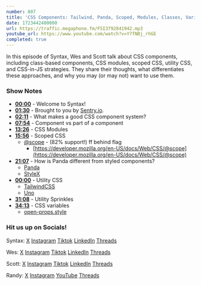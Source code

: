 ```yaml
---
number: 807
title: 'CSS Components: Tailwind, Panda, Scoped, Modules, Classes, Variables, CSS-in-JS and Sprinkles!'
date: 1723442400000
url: https://traffic.megaphone.fm/FSI3792841942.mp3
youtube_url: https://www.youtube.com/watch?v=Y7fNBj_rhGE
completed: true
---
```


In this episode of Syntax, Wes and Scott talk about CSS components, including class-based components, CSS modules, scoped CSS, utility CSS, and CSS-in-JS strategies. They share their thoughts, what differentiates these approaches, and why you may (or may not) want to use them.

### Show Notes

- **[00:00](#t=00:00)** - Welcome to Syntax!
- **[01:30](#t=01:30)** - Brought to you by [Sentry.io](https://sentry.io/syntax).
- **[02:11](#t=02:11)** - What makes a good CSS component system?
- **[07:54](#t=07:54)** - Component vs part of a component
- **[13:26](#t=13:26)** - CSS Modules
- **[15:56](#t=15:56)** - Scoped CSS
  - [@scope](https://caniuse.com/mdn-css_at-rules_scope) - (82% support!) ff behind flag
    - [https://developer.mozilla.org/en-US/docs/Web/CSS/@scope](https://developer.mozilla.org/en-US/docs/Web/CSS/@scope)
- **[21:07](#t=21:07)** - How is Panda different from styled components?
  - [Panda](https://panda-css.com/)
  - [StyleX](https://stylexjs.com/)
- **[00:00](#t=00:00)** - Utility CSS
  - [TailwindCSS](https://tailwindcss.com/)
  - [Uno](https://unocss.dev/presets/)
- **[31:08](#t=31:08)** - Utility Sprinkles
- **[34:13](#t=34:13)** - CSS variables
  - [open-props.style](https://open-props.style)

### Hit us up on Socials!

Syntax: [X](https://twitter.com/syntaxfm) [Instagram](https://www.instagram.com/syntax_fm/) [Tiktok](https://www.tiktok.com/@syntaxfm) [LinkedIn](https://www.linkedin.com/company/96077407/admin/feed/posts/) [Threads](https://www.threads.net/@syntax_fm)

Wes: [X](https://twitter.com/wesbos) [Instagram](https://www.instagram.com/wesbos/) [Tiktok](https://www.tiktok.com/@wesbos) [LinkedIn](https://www.linkedin.com/in/wesbos/) [Threads](https://www.threads.net/@wesbos)

Scott: [X](https://twitter.com/stolinski) [Instagram](https://www.instagram.com/stolinski/) [Tiktok](https://www.tiktok.com/@stolinski) [LinkedIn](https://www.linkedin.com/in/stolinski/) [Threads](https://www.threads.net/@stolinski)

Randy: [X](https://twitter.com/randyrektor) [Instagram](https://www.instagram.com/randyrektor/) [YouTube](https://www.youtube.com/@randyrektor) [Threads](https://www.threads.net/@randyrektor)
